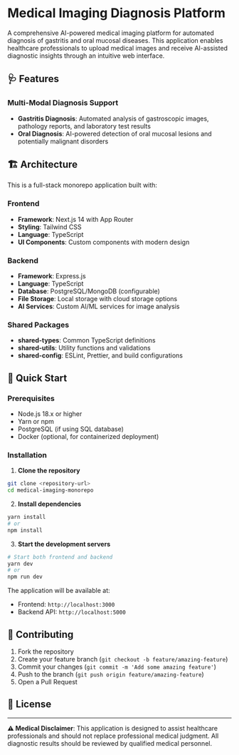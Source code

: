 # Medical Imaging Diagnosis Platform

A comprehensive AI-powered medical imaging platform for automated diagnosis of gastritis and oral mucosal diseases. This application enables healthcare professionals to upload medical images and receive AI-assisted diagnostic insights through an intuitive web interface.

## 🩺 Features

### Multi-Modal Diagnosis Support
- **Gastritis Diagnosis**: Automated analysis of gastroscopic images, pathology reports, and laboratory test results
- **Oral Diagnosis**: AI-powered detection of oral mucosal lesions and potentially malignant disorders

## 🏗️ Architecture

This is a full-stack monorepo application built with:

### Frontend
- **Framework**: Next.js 14 with App Router
- **Styling**: Tailwind CSS
- **Language**: TypeScript
- **UI Components**: Custom components with modern design

### Backend
- **Framework**: Express.js
- **Language**: TypeScript
- **Database**: PostgreSQL/MongoDB (configurable)
- **File Storage**: Local storage with cloud storage options
- **AI Services**: Custom AI/ML services for image analysis

### Shared Packages
- **shared-types**: Common TypeScript definitions
- **shared-utils**: Utility functions and validations
- **shared-config**: ESLint, Prettier, and build configurations

## 🚀 Quick Start

### Prerequisites
- Node.js 18.x or higher
- Yarn or npm
- PostgreSQL (if using SQL database)
- Docker (optional, for containerized deployment)

### Installation

1. **Clone the repository**
```bash
git clone <repository-url>
cd medical-imaging-monorepo
```

2. **Install dependencies**
```bash
yarn install
# or
npm install
```

3. **Start the development servers**
```bash
# Start both frontend and backend
yarn dev
# or
npm run dev
```

The application will be available at:
- Frontend: `http://localhost:3000`
- Backend API: `http://localhost:5000`

## 🤝 Contributing

1. Fork the repository
2. Create your feature branch (`git checkout -b feature/amazing-feature`)
3. Commit your changes (`git commit -m 'Add some amazing feature'`)
4. Push to the branch (`git push origin feature/amazing-feature`)
5. Open a Pull Request

## 📝 License

---

**⚠️ Medical Disclaimer**: This application is designed to assist healthcare professionals and should not replace professional medical judgment. All diagnostic results should be reviewed by qualified medical personnel.